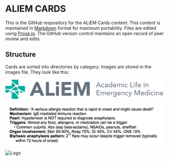 # ALIEM CARDS

This is the GitHub respository for the ALiEM Cards content. This content is maintained in [Markdown](http://daringfireball.net/projects/markdown/) format for maximum portability. Files are edited using [Prose.io](http://www.prose.io). The GitHub version control maintains an open record of peer review and edits.

## Structure

Cards are sorted into directories by category. Images are stored in the images file. They look like this:

![](https://github.com/ALIEMCards/pvcard-content/blob/master/logo-horizontal-color.png)

![bold.png](/images/bold.png)

![Logo]({{site.baseurl}}/images/logo-horizontal-color.png)


